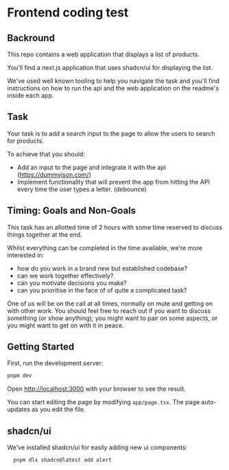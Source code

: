 # Frontend coding test

## Backround

This repo contains a web application that displays a list of products.

You'll find a next.js application that uses shadcn/ui for displaying the list.

We've used well known tooling to help you navigate the task and you'll find instructions on how to run the api and the web application on the readme's inside each app.

## Task

Your task is to add a search input to the page to allow the users to search for products.

To achieve that you should:
- Add an input to the page and integrate it with the api (https://dummyjson.com/)
- Implement functionality that will prevent the app from hitting the API every time the user types a letter. (debounce)

## Timing: Goals and Non-Goals

This task has an allotted time of 2 hours with some time reserved to discuss things together at the end.

Whilst everything can be completed in the time available, we're more interested in:

- how do you work in a brand new but established codebase?
- can we work together effectively?
- can you motivate decisions you make?
- can you prioritise in the face of of quite a complicated task?

One of us will be on the call at all times, normally on mute and getting on with other work. You should feel free to reach out if you want to discuss something (or show anything); you might want to pair on some aspects, or you might want to get on with it in peace.


## Getting Started

First, run the development server:

```bash
pnpm dev
```

Open [http://localhost:3000](http://localhost:3000) with your browser to see the result.

You can start editing the page by modifying `app/page.tsx`. The page auto-updates as you edit the file.

## shadcn/ui

We've installed shadcn/ui for easily adding new ui components:

```bash
  pnpm dlx shadcn@latest add alert
```
